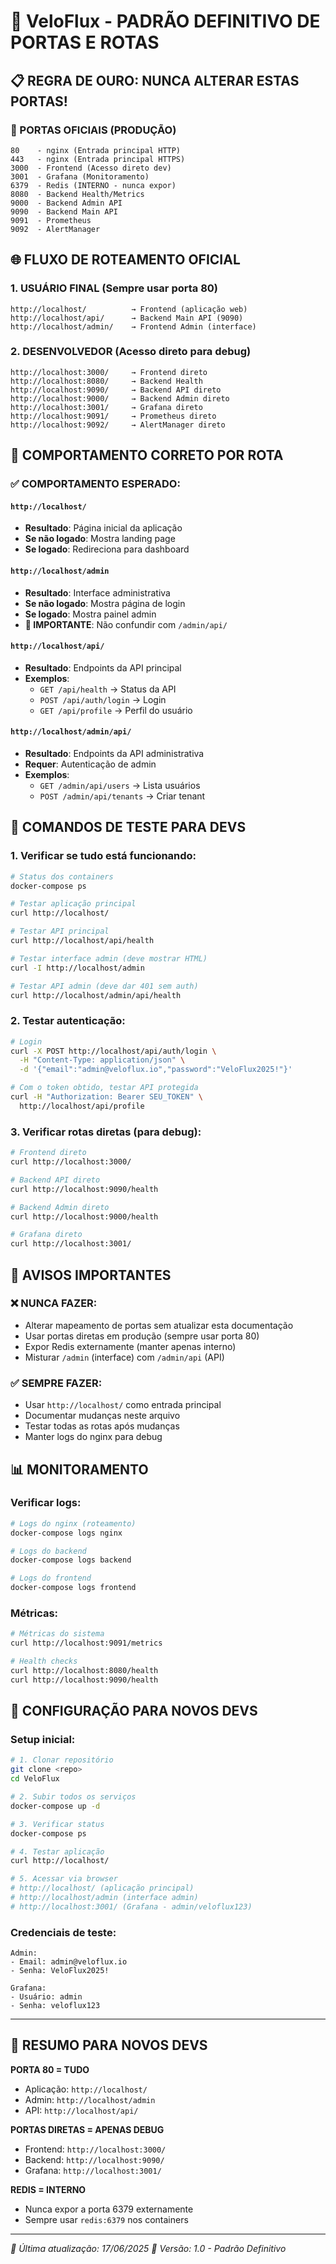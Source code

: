 # 🚀 VeloFlux - PADRÃO DEFINITIVO DE PORTAS E ROTAS

## 📋 REGRA DE OURO: NUNCA ALTERAR ESTAS PORTAS!

### 🔐 PORTAS OFICIAIS (PRODUÇÃO)
```
80    - nginx (Entrada principal HTTP)
443   - nginx (Entrada principal HTTPS)
3000  - Frontend (Acesso direto dev)
3001  - Grafana (Monitoramento)
6379  - Redis (INTERNO - nunca expor)
8080  - Backend Health/Metrics
9000  - Backend Admin API
9090  - Backend Main API
9091  - Prometheus
9092  - AlertManager
```

## 🌐 FLUXO DE ROTEAMENTO OFICIAL

### 1. USUÁRIO FINAL (Sempre usar porta 80)
```
http://localhost/          → Frontend (aplicação web)
http://localhost/api/      → Backend Main API (9090)
http://localhost/admin/    → Frontend Admin (interface)
```

### 2. DESENVOLVEDOR (Acesso direto para debug)
```
http://localhost:3000/     → Frontend direto
http://localhost:8080/     → Backend Health
http://localhost:9090/     → Backend API direto
http://localhost:9000/     → Backend Admin direto
http://localhost:3001/     → Grafana direto
http://localhost:9091/     → Prometheus direto
http://localhost:9092/     → AlertManager direto
```

## 🔄 COMPORTAMENTO CORRETO POR ROTA

### ✅ COMPORTAMENTO ESPERADO:

#### `http://localhost/` 
- **Resultado**: Página inicial da aplicação
- **Se não logado**: Mostra landing page
- **Se logado**: Redireciona para dashboard

#### `http://localhost/admin`
- **Resultado**: Interface administrativa
- **Se não logado**: Mostra página de login
- **Se logado**: Mostra painel admin
- **🚨 IMPORTANTE**: Não confundir com `/admin/api/`

#### `http://localhost/api/`
- **Resultado**: Endpoints da API principal
- **Exemplos**:
  - `GET /api/health` → Status da API
  - `POST /api/auth/login` → Login
  - `GET /api/profile` → Perfil do usuário

#### `http://localhost/admin/api/`
- **Resultado**: Endpoints da API administrativa
- **Requer**: Autenticação de admin
- **Exemplos**:
  - `GET /admin/api/users` → Lista usuários
  - `POST /admin/api/tenants` → Criar tenant

## 🎯 COMANDOS DE TESTE PARA DEVS

### 1. Verificar se tudo está funcionando:
```bash
# Status dos containers
docker-compose ps

# Testar aplicação principal
curl http://localhost/

# Testar API principal
curl http://localhost/api/health

# Testar interface admin (deve mostrar HTML)
curl -I http://localhost/admin

# Testar API admin (deve dar 401 sem auth)
curl http://localhost/admin/api/health
```

### 2. Testar autenticação:
```bash
# Login
curl -X POST http://localhost/api/auth/login \
  -H "Content-Type: application/json" \
  -d '{"email":"admin@veloflux.io","password":"VeloFlux2025!"}'

# Com o token obtido, testar API protegida
curl -H "Authorization: Bearer SEU_TOKEN" \
  http://localhost/api/profile
```

### 3. Verificar rotas diretas (para debug):
```bash
# Frontend direto
curl http://localhost:3000/

# Backend API direto
curl http://localhost:9090/health

# Backend Admin direto
curl http://localhost:9000/health

# Grafana direto
curl http://localhost:3001/
```

## 🚨 AVISOS IMPORTANTES

### ❌ NUNCA FAZER:
- Alterar mapeamento de portas sem atualizar esta documentação
- Usar portas diretas em produção (sempre usar porta 80)
- Expor Redis externamente (manter apenas interno)
- Misturar `/admin` (interface) com `/admin/api` (API)

### ✅ SEMPRE FAZER:
- Usar `http://localhost/` como entrada principal
- Documentar mudanças neste arquivo
- Testar todas as rotas após mudanças
- Manter logs do nginx para debug

## 📊 MONITORAMENTO

### Verificar logs:
```bash
# Logs do nginx (roteamento)
docker-compose logs nginx

# Logs do backend
docker-compose logs backend

# Logs do frontend
docker-compose logs frontend
```

### Métricas:
```bash
# Métricas do sistema
curl http://localhost:9091/metrics

# Health checks
curl http://localhost:8080/health
curl http://localhost:9090/health
```

## 🔧 CONFIGURAÇÃO PARA NOVOS DEVS

### Setup inicial:
```bash
# 1. Clonar repositório
git clone <repo>
cd VeloFlux

# 2. Subir todos os serviços
docker-compose up -d

# 3. Verificar status
docker-compose ps

# 4. Testar aplicação
curl http://localhost/

# 5. Acessar via browser
# http://localhost/ (aplicação principal)
# http://localhost/admin (interface admin)
# http://localhost:3001/ (Grafana - admin/veloflux123)
```

### Credenciais de teste:
```
Admin:
- Email: admin@veloflux.io
- Senha: VeloFlux2025!

Grafana:
- Usuário: admin
- Senha: veloflux123
```

---

## 🎯 RESUMO PARA NOVOS DEVS

**PORTA 80 = TUDO**
- Aplicação: `http://localhost/`
- Admin: `http://localhost/admin`
- API: `http://localhost/api/`

**PORTAS DIRETAS = APENAS DEBUG**
- Frontend: `http://localhost:3000/`
- Backend: `http://localhost:9090/`
- Grafana: `http://localhost:3001/`

**REDIS = INTERNO**
- Nunca expor a porta 6379 externamente
- Sempre usar `redis:6379` nos containers

---

*📝 Última atualização: 17/06/2025*
*🔄 Versão: 1.0 - Padrão Definitivo*
